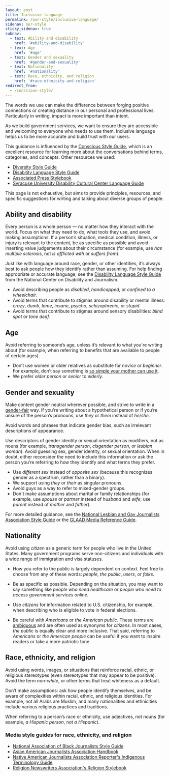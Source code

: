 ```yaml
---
layout: post
title: Inclusive language
permalink: /our-style/inclusive-language/
sidenav: our-style
sticky_sidenav: true
subnav:
  - text: Ability and disability
    href: '#ability-and-disability'
  - text: Age
    href: '#age'
  - text: Gender and sexuality
    href: '#gender-and-sexuality'
  - text: Nationality
    href: '#nationality'     
  - text: Race, ethnicity, and religion
    href: '#race-ethnicity-and-religion'        
redirect_from:
  - /conscious-style/
---
```

The words we use can make the difference between forging positive connections or creating distance in our personal and professional lives. Particularly in writing, impact is more important than intent.

As we build government services, we want to ensure they are accessible and welcoming to everyone who needs to use them. Inclusive language helps us to be more accurate and build trust with our users.

This guidance is influenced by the [Conscious Style Guide](http://consciousstyleguide.com/), which is an excellent resource for learning more about the conversations behind terms, categories, and concepts. Other resources we used:

- [Diversity Style Guide](http://www.diversitystyleguide.com/)
- [Disability Language Style Guide](http://ncdj.org/style-guide/)
- [Associated Press Stylebook](http://www.apstylebook.com/)
- [Syracuse University Disability Cultural Center Language Guide](http://sudcc.syr.edu/LanguageGuide/)

This page is not exhaustive, but aims to provide principles, resources, and specific suggestions for writing and talking about diverse groups of people.

## Ability and disability

Every person is a whole person — no matter how they interact with the world. Focus on what they need to do, what tools they use, and avoid making assumptions. If a person’s situation, medical condition, illness, or injury is relevant to the content, be as specific as possible and avoid inserting value judgements about their circumstance (for example, use _has multiple sclerosis_, not _is afflicted with_ or _suffers from_).

Just like with language around race, gender, or other identities, it’s always best to ask people how they identify rather than assuming. For help finding appropriate or accurate language, see the [Disability Language Style Guide](http://ncdj.org/style-guide/) from the National Center on Disability and Journalism.

- Avoid describing people as _disabled_, _handicapped_, or _confined to a wheelchair_.
- Avoid terms that contribute to stigmas around disability or mental illness: _crazy_, _dumb_, _lame_, _insane_, _psycho_, _schizophrenic_, or _stupid_.
- Avoid terms that contribute to stigmas around sensory disabilities: _blind spot_ or _tone deaf_.

## Age

Avoid referring to someone’s age, unless it’s relevant to what you're writing about (for example, when referring to benefits that are available to people of certain ages).

- Don’t use women or older relatives as substitute for _novice_ or _beginner_. For example, don’t say something is [so simple your mother can use it](http://geekfeminism.wikia.com/wiki/So_simple,_your_mother_could_do_it).
- We prefer _older person_ or _senior_ to _elderly_.

## Gender and sexuality

Make content gender neutral wherever possible, and strive to write in a [gender-fair](http://www.ncte.org/positions/statements/genderfairuseoflang) way. If you’re writing about a hypothetical person or if you’re unsure of the person’s pronouns, use _they_ or _them_ instead of _he/she_.

Avoid words and phrases that indicate gender bias, such as irrelevant descriptions of appearance.

Use descriptors of gender identity or sexual orientation as modifiers, not as nouns (for example, _transgender person_, _cisgender person_, or _lesbian woman_). Avoid guessing sex, gender identity, or sexual orientation. When in doubt, either reconsider the need to include this information or ask the person you’re referring to how they identify and what terms they prefer.

- Use _different sex_ instead of _opposite sex_ (because this recognizes gender as a spectrum, rather than a binary).
- We support using _they_ or _their_ as singular pronouns.
- Avoid _guys_ as a way to refer to mixed-gender groups.
- Don't make assumptions about marital or family relationships (for example, use _spouse_ or _partner_ instead of _husband_ and _wife_; use _parent_ instead of _mother_ and _father_).

For more detailed guidance, see the [National Lesbian and Gay Journalists Association Style Guide](http://www.nlgja.org/stylebook/terminology/) or the [GLAAD Media Reference Guide](https://www.glaad.org/reference/).

## Nationality

Avoid using _citizen_ as a generic term for people who live in the United States. Many government programs serve non-citizens and individuals with a wide range of immigration and visa statuses.

- How you refer to the public is largely dependent on context. Feel free to choose from any of these words: _people_, _the public_, _users_, or _folks_.

- Be as specific as possible. Depending on the situation, you may want to say something like _people who need healthcare_ or _people who need to access government services online_.

- Use _citizens_ for information related to U.S. citizenship, for example, when describing who is eligible to vote in federal elections.

- Be careful with _Americans_ or _the American public_. These terms are [ambiguous](https://en.wikipedia.org/wiki/Names_for_United_States_citizens) and are often used as synonyms for _citizens_. In most cases, _the public_ is equally clear and more inclusive. That said, referring to _Americans_ or _the American people_ can be useful if you want to inspire readers or take a more patriotic tone.

## Race, ethnicity, and religion

Avoid using words, images, or situations that reinforce racial, ethnic, or religious stereotypes (even stereotypes that may appear to be positive). Avoid the term _non-white_, or other terms that treat whiteness as a default.

Don’t make assumptions: ask how people identify themselves, and be aware of complexities within racial, ethnic, and religious identities. For example, not all Arabs are Muslim, and many nationalities and ethnicities include various religious practices and traditions.

When referring to a person’s race or ethnicity, use adjectives, not nouns (for example, _a Hispanic person_, not _a Hispanic_).

### Media style guides for race, ethnicity, and religion

- [National Association of Black Journalists Style Guide](http://www.nabj.org/?styleguide)
- [Asian American Journalists Association Handbook](http://www.aaja.org/aajahandbook/)
- [Native American Journalists Association Reporter's Indigenous Terminology Guide](http://www.naja.com/reporter-s-indigenous-terminology-guide/)
- [Religion Newswriters Association's Religion Stylebook](http://religionstylebook.com/)
